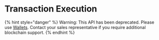 # Transaction Execution

{% hint style="danger" %}
Warning: This API has been deprecated.  Please use [Wallets](../../../wallets/).  Contact your sales representative if you require additional blockchain support. &#x20;
{% endhint %}



